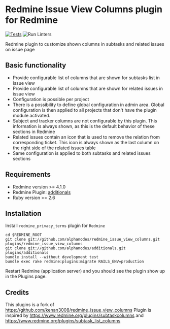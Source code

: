 Redmine Issue View Columns plugin for Redmine
=============================================

[![Tests](https://github.com/AlphaNodes/redmine_privacy_terms/workflows/Tests/badge.svg)](https://github.com/AlphaNodes/redmine_privacy_terms/actions?query=workflow%3A"Run+Tests) ![Run Linters](https://github.com/AlphaNodes/redmine_privacy_terms/workflows/Run%20Linters/badge.svg)

Redmine plugin to customize shown columns in subtasks and related issues on issue page

Basic functionality
-------------------

* Provide configurable list of columns that are shown for subtasks list in issue view
* Provide configurable list of columns that are shown for related issues in issue view
* Configuration is possible per project
* There is a possibility to define global configuration in admin area. Global configuration is then applied to all projects that don't have the plugin module activated.
* Subject and tracker columns are not configurable by this plugin. This information is always shown, as this is the default behavior of these sections in Redmine
* Related issues contain an icon that is used to remove the relation from corresponding ticket. This icon is always shown as the last column on the right side of the related issues table
* Same configuration is applied to both subtasks and related issues sections

Requirements
------------

* Redmine version >= 4.1.0
* Redmine Plugin: [additionals](https://github.com/alphanodes/additionals)
* Ruby version >= 2.6

Installation
------------

Install ``redmine_privacy_terms`` plugin for `Redmine`

    cd $REDMINE_ROOT
    git clone git://github.com/alphanodes/redmine_issue_view_columns.git plugins/redmine_issue_view_columns
    git clone git://github.com/alphanodes/additionals.git plugins/additionals
    bundle install --without development test
    bundle exec rake redmine:plugins:migrate RAILS_ENV=production

Restart Redmine (application server) and you should see the plugin show up in the Plugins page.

Credits
-------

This plugins is a fork of <https://github.com/kenan3008/redmine_issue_view_columns>
Plugin is inspired by <https://www.redmine.org/plugins/subtaskcolumns> and <https://www.redmine.org/plugins/subtask_list_columns>
